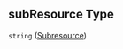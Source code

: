 ## subResource Type

`string` ([Subresource](btpsa-usecase-properties-services-items-allof-1-then-allof-88-then-allof-1-then-properties-parameters-properties-subresource.md))
